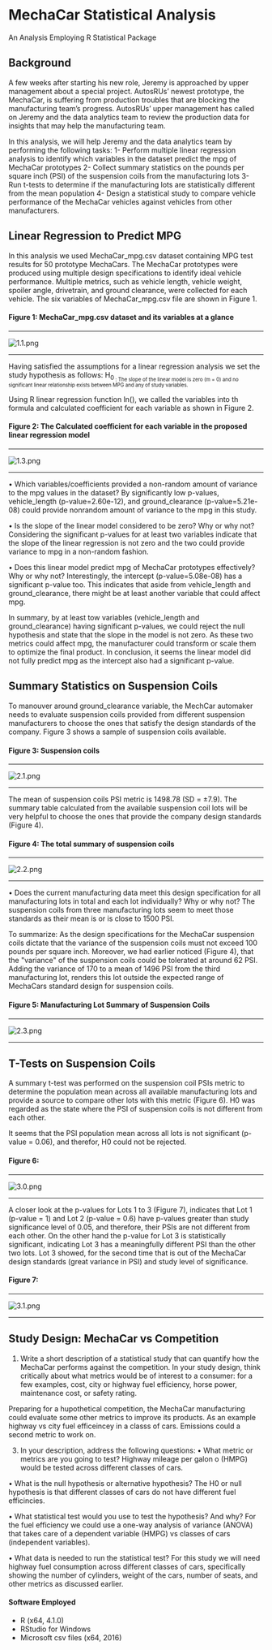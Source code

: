 # MechaCar Statistical Analysis
An Analysis Employing R Statistical Package

## Background
A few weeks after starting his new role, Jeremy is approached by upper management about a special project. AutosRUs’ newest prototype, the MechaCar, is suffering from production troubles that are blocking the manufacturing team’s progress. AutosRUs’ upper management has called on Jeremy and the data analytics team to review the production data for insights that may help the manufacturing team.

In this analysis, we will help Jeremy and the data analytics team by performing the following tasks:
  1-	Perform multiple linear regression analysis to identify which variables in the dataset predict the mpg of MechaCar prototypes
  2-	Collect summary statistics on the pounds per square inch (PSI) of the suspension coils from the manufacturing lots
  3-	Run t-tests to determine if the manufacturing lots are statistically different from the mean population
  4-	Design a statistical study to compare vehicle performance of the MechaCar vehicles against vehicles from other manufacturers. 

 
## Linear Regression to Predict MPG
In this analysis we used MechaCar_mpg.csv dataset containing MPG test results for 50 prototype MechaCars. The MechaCar prototypes were produced using multiple design specifications to identify ideal vehicle performance. Multiple metrics, such as vehicle length, vehicle weight, spoiler angle, drivetrain, and ground clearance, were collected for each vehicle. The six variables of MechaCar_mpg.csv file are shown in Figure 1.

#### Figure 1: MechaCar_mpg.csv dataset and its variables at a glance

------------------------------
![1.1.png](https://github.com/BHashemi2021/MechaCar_Statistical_Analysis/blob/main/Resources/images/1.1.png)

------------------------------
Having satisfied the assumptions for a linear regression analysis we set the study hypothesis as follows:
H<sub>0<sub/> : The slope of the linear model is zero (m = 0) and no significant linear relationship exists between MPG and any of study variables.

Using R linear regression function ln(), we called the variables into th formula and calculated coefficient for each variable as shown in Figure 2.

#### Figure 2: The Calculated coefficient for each variable in the proposed linear regression model

------------------------------
![1.3.png](https://github.com/BHashemi2021/MechaCar_Statistical_Analysis/blob/main/Resources/images/1.3.png)

------------------------------

•	Which variables/coefficients provided a non-random amount of variance to the mpg values in the dataset?
    By significantly low p-values, vehicle_length (p-value=2.60e-12), and ground_clearance (p-value=5.21e-08) could provide nonrandom amount of variance to the mpg in this study.

• Is the slope of the linear model considered to be zero? Why or why not?
    Considering the significant p-values for at least two variables indicate that the slope of the linear regression is not zero and the two could provide variance to mpg in a non-random fashion.

• Does this linear model predict mpg of MechaCar prototypes effectively? Why or why not?
    Interestingly, the intercept (p-value=5.08e-08) has a significant p-value too. This indicates that aside from vehicle_length and ground_clearance, there might be at least another variable that could affect mpg. 

In summary, by at least tow variables (vehicle_length and ground_clearance) having significant p-values, we could reject the null hypothesis and state that the slope in the model is not zero. As these two metrics could affect mpg, the manufacturer could transform or scale them to optimize the final product. In conclusion, it seems the linear model did not fully predict mpg as the intercept also had a significant p-value.


## Summary Statistics on Suspension Coils 
To manouver around ground_clearance variable, the MechCar automaker needs to evaluate suspension coils provided from different suspension manufacturers to choose the ones that satisfy the design standards of the company. Figure 3 shows a sample of suspension coils available.


#### Figure 3: Suspension coils

------------------------------
![2.1.png](https://github.com/BHashemi2021/MechaCar_Statistical_Analysis/blob/main/Resources/images/2.1.png)

------------------------------

The mean of suspension coils PSI metric is 1498.78  (SD = ±7.9). The summary table calculated from the available suspension coil lots will be very helpful to choose the ones that provide the company design standards (Figure 4).

#### Figure 4: The total summary of suspension coils

------------------------------
![2.2.png](https://github.com/BHashemi2021/MechaCar_Statistical_Analysis/blob/main/Resources/images/2.2.png)

------------------------------

• Does the current manufacturing data meet this design specification for all manufacturing lots in total and each lot individually? Why or why not?
    The suspension coils from three manufacturing lots seem to meet those standards as their mean is or is close to 1500 PSI.

To summarize:
As the design specifications for the MechaCar suspension coils dictate that the variance of the suspension coils must not exceed 100 pounds per square inch. Moreover, we had earlier noticed (Figure 4), that the "variance" of the suspension coils could be tolerated at around 62 PSI. Adding the variance of 170 to a mean of 1496 PSI from the third manufacturing lot, renders this lot outside the expected range of MechaCars standard design for suspension coils.


#### Figure 5: Manufacturing Lot Summary of Suspension Coils
------------------------------
![2.3.png](https://github.com/BHashemi2021/MechaCar_Statistical_Analysis/blob/main/Resources/images/2.3.png)

------------------------------


## T-Tests on Suspension Coils

A summary t-test was performed on the suspension coil PSIs metric to determine the population mean across all available manufacturing lots and provide a source to compare other lots with this metric (Figure 6). 
H0 was regarded as the state where the PSI of suspension coils is not different from each other.

It seems that the PSI population mean across all lots is not significant (p-value = 0.06), and therefor, H0 could not be rejected. 


#### Figure 6:  
------------------------------
![3.0.png](https://github.com/BHashemi2021/MechaCar_Statistical_Analysis/blob/main/Resources/images/3.0.png)

------------------------------


A closer look at the p-values for Lots 1 to 3 (Figure 7), indicates that Lot 1 (p-value = 1) and Lot 2 (p-value = 0.6) have p-values greater than study significance level of 0.05, and therefore, their PSIs are not different from each other. On the other hand the p-value for Lot 3 is statistically significant, indicating Lot 3 has a meaningfully different PSI than the other two lots. Lot 3 showed, for the second time that is out of the MechaCar design standards (great variance in PSI) and study level of significance.


#### Figure 7: 
------------------------------
![3.1.png](https://github.com/BHashemi2021/MechaCar_Statistical_Analysis/blob/main/Resources/images/3.1.png)

------------------------------


## Study Design: MechaCar vs Competition


1.	Write a short description of a statistical study that can quantify how the MechaCar performs against the competition. In your study design, think critically about what metrics would be of interest to a consumer: for a few examples, cost, city or highway fuel efficiency, horse power, maintenance cost, or safety rating.

Preparing for a hupothetical competition, the MechaCar manufacturing could evaluate some other metrics to improve its products. As an example highway vs city fuel efficeincey in a classs of cars. Emissions could  a second metric to work on.


3.	In your description, address the following questions:
•	What metric or metrics are you going to test?
Highway mileage per galon o (HMPG) would be tested across different classes of cars.


•	What is the null hypothesis or alternative hypothesis?
The H0 or null hypothesis is that different classes of cars do not have different fuel efficincies.

•	What statistical test would you use to test the hypothesis? And why?
For the fuel efficiency we could use a one-way analysis of variance (ANOVA) that takes care of a dependent variable (HMPG) vs classes of cars (independent variables). 

•	What data is needed to run the statistical test?
For this study we will need highway fuel consumption across different classes of cars, specifically showing the number of cylinders, weight of the cars, number of seats, and other metrics as discussed earlier.


#### Software Employed
  * R (x64, 4.1.0)
  * RStudio for Windows 
  * Microsoft csv files (x64, 2016)
 
  
  
